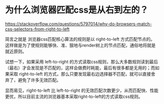 # 为什么浏览器匹配css是从右到左的？

https://stackoverflow.com/questions/5797014/why-do-browsers-match-css-selectors-from-right-to-left

简言之就是 浏览器css匹配核心算法的规则是以 right-to-left 方式匹配节点的。
这样做是为了使规则能够快、准、狠地与render树上的节点匹配，通俗地将就是 就近原则。

试想一下，如果采用 left-to-right 的方式读取css规则，那么大多数规则读到最后（最右）才会发现是不匹配的，这样会做费时耗能，最后有很多都是无用的；而如果采取 right-to-left 的方式，那么只要发现最右边选择器不匹配，就可以直接舍弃了，避免了许多无效匹配。

显而易见，right-to-left 比 left-to-right 的无效匹配次数更少，从而匹配快、性能更优，所以目前主流的浏览器基本采取right-to-left的方式读取css规则。